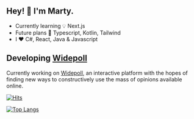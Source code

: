 ## Hey! 👾 I'm Marty.

* Currently learning 💡 Next.js
* Future plans 🚀 Typescript, Kotlin, Tailwind
* I ❤️ C#, React, Java & Javascript

## Developing [Widepoll](http://widepoll.com/) 
Currently working on [Widepoll](http://widepoll.com/), an interactive platform with the hopes of finding new ways to constructively use the mass of opinions available online.

[![Hits](https://hits.seeyoufarm.com/api/count/incr/badge.svg?url=https%3A%2F%2Fgithub.com%2Fmxrty&count_bg=%2379C83D&title_bg=%23555555&icon=&icon_color=%23E7E7E7&title=Visits&edge_flat=false)](https://hits.seeyoufarm.com)

[![Top Langs](https://github-readme-stats.vercel.app/api/top-langs/?username=mxrty&layout=compact&theme=react&langs_count=10&hide=sass)](https://github.com/anuraghazra/github-readme-stats)
